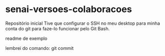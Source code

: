 # senai-versoes-colaboracoes
Repositório inicial
Tive que configurar o SSH no meu desktop para minha conta do git para faze-lo funcionar pelo Git Bash.

readme de exemplo

lembrei do comando: git commit
